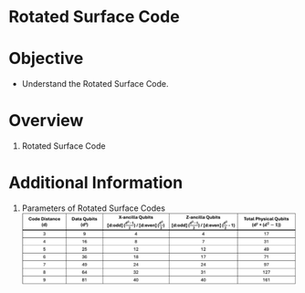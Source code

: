 # Rotated Surface Code

# Objective
- Understand the Rotated Surface Code.

# Overview
1) Rotated Surface Code

# Additional Information
1) Parameters of Rotated Surface Codes
![Rotated_Surface_Code_Parameters](images/Rotated_Surface_Code_Parameters.png)